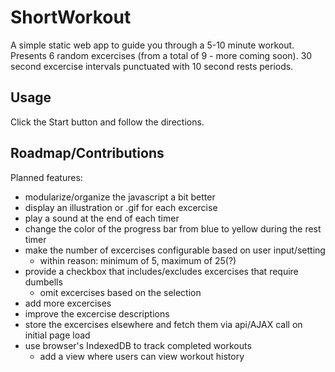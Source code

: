 # ShortWorkout
A simple static web app to guide you through a 5-10 minute workout.  
Presents 6 random excercises (from a total of 9 - more coming soon). 30 second excercise intervals punctuated with 10 second rests periods.

## Usage
Click the Start button and follow the directions.

## Roadmap/Contributions
Planned features:  
- modularize/organize the javascript a bit better
- display an illustration or .gif for each excercise
- play a sound at the end of each timer
- change the color of the progress bar from blue to yellow during the rest timer
- make the number of excercises configurable based on user input/setting
  -  within reason: minimum of 5, maximum of 25(?)
- provide a checkbox that includes/excludes excercises that require dumbells
  - omit excercises based on the selection
- add more excercises
- improve the excercise descriptions
- store the excercises elsewhere and fetch them via api/AJAX call on initial page load
- use browser's IndexedDB to track completed workouts
  - add a view where users can view workout history
 
